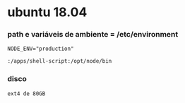 # ubuntu 18.04

### path e variáveis de ambiente = /etc/environment

```
NODE_ENV="production"
```

```
:/apps/shell-script:/opt/node/bin
```

### disco

```
ext4 de 80GB
```
